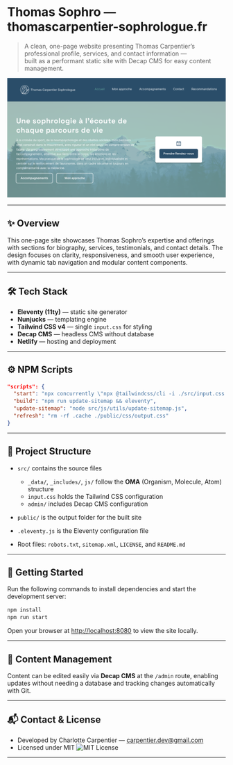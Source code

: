 # Thomas Sophro — thomascarpentier-sophrologue.fr

> A clean, one-page website presenting Thomas Carpentier’s professional profile, services, and contact information —  
> built as a performant static site with Decap CMS for easy content management.

![Site preview](./public/assets/preview.png)

---

## ✨ Overview

This one-page site showcases Thomas Sophro’s expertise and offerings with sections for biography, services, testimonials, and contact details. The design focuses on clarity, responsiveness, and smooth user experience, with dynamic tab navigation and modular content components.

---

## 🛠️ Tech Stack

- **Eleventy (11ty)** — static site generator  
- **Nunjucks** — templating engine  
- **Tailwind CSS v4** — single `input.css` for styling  
- **Decap CMS** — headless CMS without database  
- **Netlify** — hosting and deployment

---

## ⚙️ NPM Scripts

```json
"scripts": {
  "start": "npx concurrently \"npx @tailwindcss/cli -i ./src/input.css -o ./public/css/output.css --watch\" \"eleventy --serve --watch\"",
  "build": "npm run update-sitemap && eleventy",
  "update-sitemap": "node src/js/utils/update-sitemap.js",
  "refresh": "rm -rf .cache ./public/css/output.css"
}
````

---

## 📁 Project Structure

* `src/` contains the source files

  * `_data/`, `_includes/`, `js/` follow the **OMA** (Organism, Molecule, Atom) structure
  * `input.css` holds the Tailwind CSS configuration
  * `admin/` includes Decap CMS configuration
* `public/` is the output folder for the built site
* `.eleventy.js` is the Eleventy configuration file
* Root files: `robots.txt`, `sitemap.xml`, `LICENSE`, and `README.md`

---

## 🚀 Getting Started

Run the following commands to install dependencies and start the development server:

```bash
npm install
npm run start
```

Open your browser at [http://localhost:8080](http://localhost:8080) to view the site locally.

---

## 📝 Content Management

Content can be edited easily via **Decap CMS** at the `/admin` route, enabling updates without needing a database and tracking changes automatically with Git.

---

## 📬 Contact & License

* Developed by Charlotte Carpentier — [carpentier.dev@gmail.com](mailto:carpentier.dev@gmail.com)
* Licensed under MIT
  ![MIT License](https://img.shields.io/badge/License-MIT-green.svg)

---
